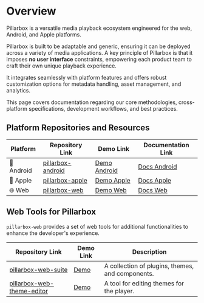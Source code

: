 # Overview

Pillarbox is a versatile media playback ecosystem engineered for the web, Android, and Apple platforms.

Pillarbox is built to be adaptable and generic, ensuring it can be deployed across a variety of media applications. A
key principle of Pillarbox is that it imposes **no user interface** constraints, empowering each product team to craft
their own unique playback experience.

It integrates seamlessly with platform features and offers robust customization options for metadata handling,
asset management, and analytics.

This page covers documentation regarding our core methodologies, cross-platform specifications, development workflows,
and best practices.

## Platform Repositories and Resources

| Platform   | Repository Link                                                  | Demo Link                                                                           | Documentation Link                                                                                 |
|------------|------------------------------------------------------------------|-------------------------------------------------------------------------------------|----------------------------------------------------------------------------------------------------|
| 🤖 Android | [pillarbox-android](https://github.com/SRGSSR/pillarbox-android) | [Demo Android](https://github.com/SRGSSR/pillarbox-android?tab=readme-ov-file#demo) | [Docs Android](https://github.com/SRGSSR/pillarbox-android?tab=readme-ov-file#integrate-pillarbox) |
| 🍎 Apple   | [pillarbox-apple](https://github.com/SRGSSR/pillarbox-apple)     | [Demo Apple](https://testflight.apple.com/join/TS6ngLqf)                            | [Docs Apple](https://swiftpackageindex.com/SRGSSR/pillarbox-apple/2.0.0/documentation/pillarboxplayer)                                 |
| 🌐 Web     | [pillarbox-web](https://github.com/SRGSSR/pillarbox-web)         | [Demo Web](https://srgssr.github.io/pillarbox-web-demo/)                            | [Docs Web](https://srgssr.github.io/pillarbox-web/api/)                                            |

## Web Tools for Pillarbox

`pillarbox-web` provides a set of web tools for additional functionalities to enhance the developer's experience.

| Repository Link                                                                    | Demo Link                                                    | Description                                      |
|------------------------------------------------------------------------------------|--------------------------------------------------------------|--------------------------------------------------|
| [pillarbox-web-suite](https://github.com/SRGSSR/pillarbox-web-suite)               | [Demo](https://srgssr.github.io/pillarbox-web-suite/)        | A collection of plugins, themes, and components. |
| [pillarbox-web-theme-editor](https://github.com/SRGSSR/pillarbox-web-theme-editor) | [Demo](https://srgssr.github.io/pillarbox-web-theme-editor/) | A tool for editing themes for the player.        |
